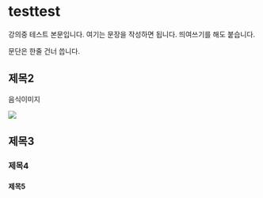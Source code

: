 # testtest

강의중 테스트 본문입니다. 여기는 문장을 작성하면 됩니다.
띄여쓰기를 해도 붙습니다.

문단은 한줄 건너 씁니다.

## 제목2

음식이미지

<img src = "https://postfiles.pstatic.net/MjAyMTA0MjFfNTEg/MDAxNjE4OTg1MjU2ODcz.nYLtHfogDOfF1q_Bd1dvmar7bT4uAuRpuixX0q7-8s0g.vIHld1I1TpnaZ6YctWLowxESVyp54Pg4HaJxFs53mKsg.JPEG.minimini0107/SE-2e238540-619f-4dc9-9436-b256ebad5fbd.jpg?type=w966">

## 제목3

### 제목4

#### 제목5
